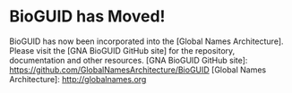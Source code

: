 # BioGUID has Moved!
BioGUID has now been incorporated into the [Global Names Architecture]. Please visit the [GNA BioGUID GitHub site] for the repository, documentation and other resources.
[GNA BioGUID GitHub site]: https://github.com/GlobalNamesArchitecture/BioGUID
[Global Names Architecture]: http://globalnames.org
